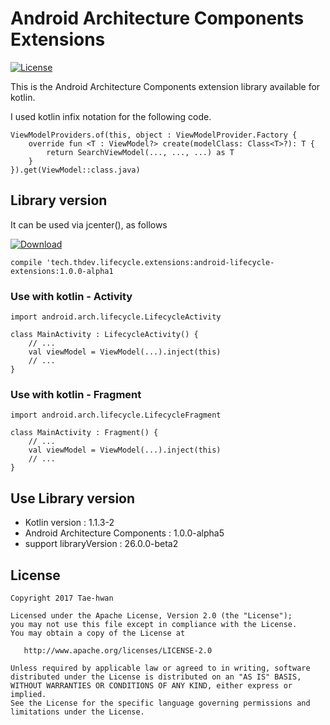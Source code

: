 # Android Architecture Components Extensions
[![License](https://img.shields.io/hexpm/l/plug.svg)]()


This is the Android Architecture Components extension library available for kotlin.

I used kotlin infix notation for the following code.

```
ViewModelProviders.of(this, object : ViewModelProvider.Factory {
    override fun <T : ViewModel?> create(modelClass: Class<T>?): T {
        return SearchViewModel(..., ..., ...) as T
    }
}).get(ViewModel::class.java)
```


## Library version

It can be used via jcenter(), as follows

[ ![Download](https://api.bintray.com/packages/taehwandev/thdev.tech/lifecycle-extensions/images/download.svg) ](https://bintray.com/taehwandev/thdev.tech/lifecycle-extensions/_latestVersion)

```
compile 'tech.thdev.lifecycle.extensions:android-lifecycle-extensions:1.0.0-alpha1
```

### Use with kotlin - Activity

```
import android.arch.lifecycle.LifecycleActivity

class MainActivity : LifecycleActivity() {
    // ...
    val viewModel = ViewModel(...).inject(this)
    // ...
}
```

### Use with kotlin - Fragment

```
import android.arch.lifecycle.LifecycleFragment

class MainActivity : Fragment() {
    // ...
    val viewModel = ViewModel(...).inject(this)
    // ...
}
```

## Use Library version

- Kotlin version : 1.1.3-2
- Android Architecture Components : 1.0.0-alpha5
- support libraryVersion : 26.0.0-beta2


## License

```
Copyright 2017 Tae-hwan

Licensed under the Apache License, Version 2.0 (the "License");
you may not use this file except in compliance with the License.
You may obtain a copy of the License at

   http://www.apache.org/licenses/LICENSE-2.0

Unless required by applicable law or agreed to in writing, software
distributed under the License is distributed on an "AS IS" BASIS,
WITHOUT WARRANTIES OR CONDITIONS OF ANY KIND, either express or implied.
See the License for the specific language governing permissions and
limitations under the License.
```
